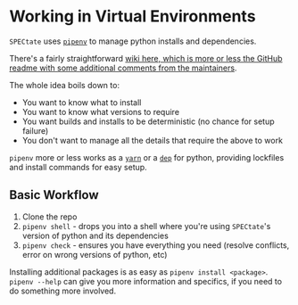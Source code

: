 # Working in Virtual Environments

`SPECtate` uses [`pipenv`](https://github.com/pypa/pipenv) to manage python installs and dependencies.

There's a fairly straightforward [wiki here, which is more or less the GitHub readme with some additional comments from the maintainers](https://docs.pipenv.org/).

The whole idea boils down to:

- You want to know what to install
- You want to know what versions to require
- You want builds and installs to be deterministic (no chance for setup failure)
- You don't want to manage all the details that require the above to work

`pipenv` more or less works as a [`yarn`](https://yarnpkg.com/lang/en/docs/getting-started/) or a [`dep`](https://gist.github.com/subfuzion/12342599e26f5094e4e2d08e9d4ad50d) for python, providing lockfiles and install commands for easy setup.

## Basic Workflow

1. Clone the repo
1. `pipenv shell` - drops you into a shell where you're using `SPECtate`'s version of python and its dependencies
1. `pipenv check` - ensures you have everything you need (resolve conflicts, error on wrong versions of python, etc)

Installing additional packages is as easy as `pipenv install <package>`. 
`pipenv --help` can give you more information and specifics, if you need to do something more involved.